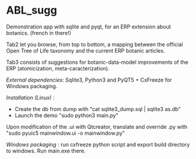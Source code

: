# ABL_sugg
Demonstration app with sqlite and pyqt, for an ERP extension about botanics. (french in there!) 

Tab2 let you browse, from top to bottom, a mapping between the official Open Tree of Life taxonomy and the current ERP botanic articles.

Tab3 consists of suggestions for botanic-data-model improvements of the ERP (atomicization, meta-caracterization).

_External dependencies_: Sqlite3, Python3 and PyQT5 + CxFreeze for Windows packaging.

_Installation (Linux)_ :
- Create the db from dump with "cat sqlite3_dump.sql | sqlite3 as.db"
- Launch the demo "sudo python3 main.py"

Upon modification of the .ui with Qtcreator, translate and override .py with "sudo pyuic5 mainwindow.ui -o mainwindow.py"

_Windows packaging_ : run cxfreeze python script and export build directory to windows. Run main.exe there.
